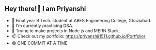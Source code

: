 ## Hey there!👋 I am Priyanshi 

<!--
**Priyanshii1511/Priyanshii1511** is a ✨ _special_ ✨ repository because its `README.md` (this file) appears on your GitHub profile.

Here are some ideas to get you started:

- 🔭 I’m currently working on ...
- 🌱 I’m currently learning ...
- 👯 I’m looking to collaborate on ...
- 🤔 I’m looking for help with ...
- 💬 Ask me about ...
- 📫 How to reach me: ...
- 😄 Pronouns: ...
- ⚡ Fun fact: ...
-->
- 🔭 Final year B.Tech. student at ABES Engineering College, Ghaziabad.
- 🌱 I'm currently practicing DSA.
- 💬 Trying to make projects in Node.js and MERN Stack.
- 📫 Check out my portfolio: https://priyanshii1511.github.io/Portfolio/
- 😄 ONE COMMIT AT A TIME
